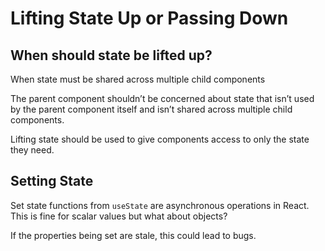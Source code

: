 # Lifting State Up or Passing Down

## When should state be lifted up?

When state must be shared across multiple child components

The parent component shouldn’t be concerned about state that
isn’t used by the parent component itself and isn’t shared across multiple child components.

Lifting state should be used to give components access to only the state they need.

## Setting State
Set state functions from `useState` are asynchronous operations in React. This is fine for scalar values but what about objects?

If the properties being set are stale, this could lead to bugs.